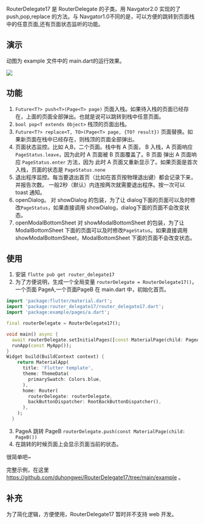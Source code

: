 RouterDelegate17 是 RouterDelegate 的子类。用 Navgator2.0 实现的了 push,pop,replace 的方法。与 Navgator1.0不同的是，可以方便的跳转到页面栈中的任意页面,还有页面状态监听的功能。 

## 演示
动图为 example 文件中的 main.dart的运行效果。

<img src="https://raw.githubusercontent.com/duhongwei/RouterDelegate17/main/img/demo.gif"/>

## 功能
1. `Future<T?> push<T>(Page<T> page)` 页面入栈。如果待入栈的页面已经存在，上面的页面全部弹出。也就是说可以跳转到栈中任意页面。
2. `bool pop<T extends Object>` 栈顶的页面出栈。
3. `Future<T?> replace<T, TO>(Page<T> page, {TO? result})` 页面替换。如果新页面在栈中已经存在，则栈顶的页面全部弹出。
4. 页面状态监控。比如 A,B，二个页面。栈中有 A 页面， B 入栈，A 页面响应 `PageStatus.leave`，因为此时 A 页面被 B 页面覆盖了。B 页面 弹出 A 页面响应 `PageStatus.enter` 方法，因为 此时 A 页面又重新显示了。如果页面是首次入栈，页面的状态是 `PageStatus.none`
5. 退出程序监控。每当要退出首页（比如在首页按物理退出键）都会记录下来，并报告次数。
一般2秒（默认）内连按两次就需要退出程序。按一次可以 toast 通知。
6. openDialog。 对 showDialog 的包装，为了让 dialog下面的页面可以及时修改`PageStatus`，如果直接调用 showDialog，dialog下面的页面不会改变状态。
7. openModalBottomSheet 对 showModalBottomSheet 的包装，为了让 ModalBottomSheet 下面的页面可以及时修改`PageStatus`。如果直接调用  showModalBottomSheet，ModalBottomSheet 下面的页面不会改变状态。

## 使用

1. 安装
`flutte pub get router_delegate17`
2. 为了方便说明，生成一个全局变量 `routerDelegate = RouterDelegate17()`，一个页面 PageA,一个页面PageB
在 main.dart 中，初始化首页。

```dart
import 'package:flutter/material.dart';
import 'package:router_delegate17/router_delegate17.dart';
import 'package:example/pages/a.dart';

final routerDelegate = RouterDelegate17();

void main() async {
  await routerDelegate.setInitialPages([const MaterialPage(child: PageA())]);
  runApp(const MyApp());
}
Widget build(BuildContext context) {
    return MaterialApp(
      title: 'Flutter template',
      theme: ThemeData(
        primarySwatch: Colors.blue,
      ),
      home: Router(
        routerDelegate: routerDelegate,
        backButtonDispatcher: RootBackButtonDispatcher(),
      ),
    );
  }
```

3. PageA 跳转 PageB `routerDelegate.push(const MaterialPage(child: PageB())`
4. 在跳转的时候页面上会显示页面当前的状态。

很简单吧~

完整示例，在这里 https://github.com/duhongwei/RouterDelegate17/tree/main/example 。

## 补充

为了简化逻辑，方便使用，RouterDelegate17 暂时并不支持 web 开发。

